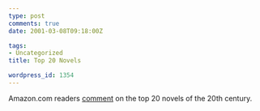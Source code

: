 ```yaml
---
type: post
comments: true
date: 2001-03-08T09:18:00Z

tags:
- Uncategorized
title: Top 20 Novels

wordpress_id: 1354
---
```


Amazon.com readers [comment](http://www.sweetfancymoses.com/goldstein_amazon) on the top 20 novels of the 20th century.  


